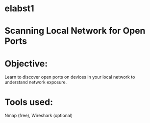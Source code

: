 # elabst1
# Scanning Local Network for Open Ports

# Objective:
Learn to discover open ports on devices in your local network to understand network exposure.

# Tools used: 
Nmap (free), Wireshark (optional)
